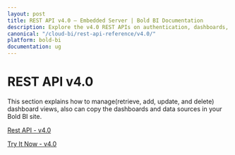 ```yaml
---
layout: post
title: REST API v4.0 – Embedded Server | Bold BI Documentation
description: Explore the v4.0 REST APIs on authentication, dashboards, dashboard views and data sources and interact with them in Bold BI deployed in your server.
canonical: "/cloud-bi/rest-api-reference/v4.0/"
platform: bold-bi
documentation: ug
---
```


# REST API v4.0

This section explains how to manage(retrieve, add, update, and delete) dashboard views, also can copy the dashboards and data sources in your Bold BI site.

[Rest API - v4.0](https://help.boldbi.com/embedded-bi/rest-api-reference/v4.0/api-reference/)

[Try It Now - v4.0](https://help.boldbi.com/embedded-bi/rest-api-reference/v4.0/try-it-now/)